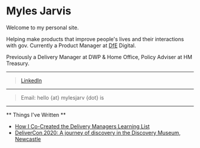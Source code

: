 # Myles Jarvis

Welcome to my personal site. 

Helping make products that improve people's lives and their interactions with gov. Currently a Product Manager at [DfE](https://www.gov.uk/government/organisations/department-for-education) Digital. 

Previously a Delivery Manager at DWP & Home Office, Policy Adviser at HM Treasury.

***

> [LinkedIn](https://www.linkedin.com/in/mylesjarvis/)

***

> Email: hello {at} mylesjarv {dot} is

***

<!-- ![DfE Digital](https://mylesjarvis.github.io/Logo.jpg) -->

** Things I've Written **

- [How I Co-Created the Delivery Managers Learning List](https://digitalpeople.blog.gov.uk/2020/05/15/how-i-co-created-the-delivery-managers-learning-list/)
- [DeliverCon 2020: A journey of discovery in the Discovery Museum, Newcastle](https://digitalpeople.blog.gov.uk/2020/04/30/delivercon-2020-a-journey-of-discovery-in-the-discovery-museum-newcastle/)
